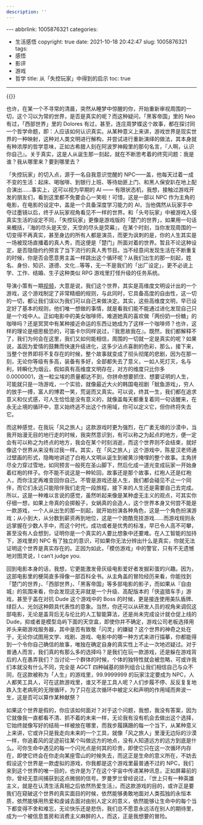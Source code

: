 ```yaml
---
description: ''
---
```


﻿---
abbrlink: 1005876321
categories:
- 生活感悟
copyright: true
date: 2021-10-18 20:42:47
slug: 1005876321
tags:
- 感悟
- 影评
- 游戏
- 哲学
title: 从「失控玩家」中得到的启示
toc: true
---
{{<douban type="movie" id="30337388">}}

也许，在某一个不寻常的清晨，突然从睡梦中惊醒的你，开始重新审视周围的一切，这个习以为常的世界，是否是真实的呢？而这种疑问，「黑客帝国」里的 Neo 有过，「西部世界」里的 Dolores 有过，甚至，连庄周梦蝶这个故事，都在探讨同一个哲学命题，即：人应该如何认识真实。从某种意义上来讲，游戏世界是现实世界的一种映射，这种对人类文明进行解构，并尝试进行重新演绎的做法，其本身就有种浓厚的哲学意味，正如古希腊人刻在阿波罗神殿里的那句名言，『人啊，认识你自己』。关于真实，这是人从诞生那一刻起，就在不断思考着的终究问题：我是谁？我从哪里来？要到哪里去？

「失控玩家」的切入点，源于一名自我意识觉醒的 NPC——盖，他每天过着一成不变的生活：起床、喝咖啡、到银行上班、等待劫匪上门、和黑人保安趴在地上配合演出……事实上，这可以视为早期的 AI —— 有限状态机，我想，接触过游戏开发的朋友们，看到这里都不免要会心一笑啦！可惜，这是一部以 NPC 作为主角的电影，在电影的设定中，盖是一个具备深度学习能力的 AI，当他偶然从玩家手中夺过墨镜以后，终于从玩家视角看见不一样的世界。和「头号玩家」中被游戏入侵真实生活的设定不同，「失控玩家」更像是游戏版的「楚门的世界」，如果用一句话来概括，『海的尽头是天空，天空的尽头是荧幕』，在某个时刻，当你发现周围的一切变得不再真实，甚至身边的所有人都是演员，而更为讽刺的是，你的人生其实是一场被现场直播着的真人秀，而这便是「楚门」所面对着的世界。暂且不论这种设定，是否隐隐约约预言了当下流行的真人秀节目。当不经意间发现生活在不断重复的时候，你是否会愿意男主盖一样跳出这个循环呢？从我们出生的那一刻起，姓名、身份、知识、道德、文化...等等，无一不是我们的「出厂设定」，更不必说上学、工作、结婚、生子这种类似 RPG 游戏里打怪升级的任务系统。

导演小策有一期[视频](https://www.bilibili.com/video/BV1vy4y187rR?spm_id_from=333.999.0.0)，大意是说，我们这个世界，其实是高维度文明设计出的一个游戏，这个游戏制定了非常精细的规则，与此同时，它具备高度的自由性，这一切的一切，都让我们误以为我们可以自己来做决定。其实，这些高维度文明，早已设定好了基本的规则，他们唯一想做的事情，就是看我们能不能通过进化发现自己只是一个戏中人。正如电影中的美女咖啡师，难道她真的喜欢做「两份奶一份糖」的咖啡吗？还是冥冥中有某种接近命运的东西让她成为了这样一个咖啡师？也许，这样的理论是细思极恐的，可笛卡尔同样说过，『我思故我在』。既然，我们都解释不了，我们为何会在这里，我们又如何能相信，周围的一切就一定是真实的呢？如果说，盖因为爱情的鼓舞而快速升级进化，这多少沾点喜剧的色彩，那么，接下来，当整个世界即将不复存在的时候，整个故事就变成了彻头彻尾的悲剧，因为在那一刻，无论你等级有多高，装备有多好，全部都失去了意义，一如人死灯灭，名与利，转瞬化为烟云，假如真有高维度文明存在，对方的维度只比你多0.0000001，连一粒尘埃的质量都达不到，你拼命想要抓住、想要证明的人生，可能就只是一场游戏，一个实验，就像最近大火的韩国电视剧「鱿鱼游戏」，穷人的放手一搏，富人的博君一笑，荒诞而又真实。可以说，终其一生，我们都在追求意义和仪式感，可人生恰恰是没有意义的，就像盖每天都重复着同一句话醒来，在永无止境的循环中，意义始终逃不出这个作用域，你可以定义它，但你终将失去它。

而这种感觉，在我玩「风之旅人」这款游戏时更为强烈，在广袤无垠的沙漠中，当我开始漫无目的地行走的时候，我突然意识到，有可以称之为起点的地方，便一定会有可以称之为终点的地方，我会在某个时刻消逝，而这个世界则不会结束，就好像这个世界从来没有过我一样。其实，在「风之旅人」这个游戏中，陈星汉老师通过壁画的形式，隐晦地讲述了白袍人文明从诞生到被黄沙掩埋的整个故事。主角拼尽全力穿过雪地，如同预言一般死在圣山脚下，然后化成一道光变成玩家一开始身着红袍的样子。你不能不说这是一种轮回，故事还是那个故事，红袍人还是红袍人，而你注定再难变回你自己。不管是游戏还是人生，我们都会碰见不止一个同伴，而它们永远只能陪伴我们走完一段旅程，接下来的人生还是需要自己去完成。所以，这是一种难以言说的感觉，虽然听起来像是某种虚无主义的观点，可其实你仔细一想，如果上帝真的会掷骰子，女娲真的会造人，这个世界本身又何尝不能是一款游戏，一个人从出生的那一刻起，就开始扮演各种角色，这是一个角色扮演游戏；从小到大，从分数到薪资再到地位，这是一个跑酷竞技游戏……而游戏规则永远掌握在少数人手中，而这个时代，成功或者是优秀的标准，早已令人高不可攀，甚至没有人会想到，证明你是一个真实的人要比想象中还要难。在人工智能的加持下，游戏里的 NPC 有了独立的意识，可如果你无法分辨出什么是真实，你就无法证明这个世界是真实存在的。正因为如此，「模仿游戏」中的警官，只有不无遗憾地对图灵说，I can’t judge you.

回到电影本身的话，我想，它更能激发骨灰级电影爱好者发掘彩蛋的兴趣。因为，这部电影里的梗简直多得像一部百科全书。从主角盖的冒险经历来看，你能找到「楚门的世界」、「西部世界」、「黑客帝国」等多部电影的影子，而如果从『自由城』的氛围来看，你会发现这无非就是一个升级、高配版本的「侠盗猎车手」游戏，甚至于盖在对抗 Dude 这个游戏中的 Boss 的时候，更是接连使用美队盾牌、绿巨人、光剑这种颇具代表性的意象。当然，你还可以从研发人员的视角来调侃这部电影，无论是盖背后无与伦比的人工智能算法，还是尚未完成设计就仓促上线的 Dude，抑或者是模型岛屿下面的天空盒，即使你并不确定，游戏公司老板选择用斧头来砸游戏服务器，其中是否有致敬「闪灵」的嫌疑？这个世界的神奇之处在于，无论你试图用文学、戏剧、游戏、电影中的哪一种方式来进行描摹，你都能得到一个令你自己确信的故事，唯独在确定自身的真实性上不止一次地迟疑过。对于普通人而言，我们真的有那么多的选择吗？是我们在玩一款游戏，还是躲在游戏背后的人在愚弄我们？当讨论一个群体的时候，个体的独特性就会被忽略，可或许我们本就没有什么不同，完全是 AGCT 四种碱基的排列组合让我们相信自己与众不同，在这款被称为「人生」的游戏里，99.9999999 的玩家注定要成为 NPC，人人都笑工具人，可在这款游戏里，谁又不是工具人呢？人们步履不停、反反复复地跌入生老病死的无限循环，为了只在这次循环中被定义和声明的作用域而奔波一生，这是否可以算作某种献祭？

如果这个世界是假的，你应该如何面对？对于这个问题，我想，我没有答案，因为它就像我一直都看不清、抓不着的未来一样，无论我有没有机会去做出这个选择，它始终就像写好的结局一样被放在哪里，而我步履蹒跚的每一个当下，从某种意义上来讲，它或许只是我走向未来的一个工具，就像「风之旅人」里漫无边际的沙漠一样，你追着风的足迹前往某个叫做远方的地点，没有人知道远方的远方到底是什么。可你生命中遇见的每一个闪光点是何其的珍贵，即使它只在这一次循环内存在，即使它终会在你走向某座雪山的时候失去，而这正是生命的意义所在，不妨去假设这个世界是一款虚拟的游戏，你我都是这个游戏里最普通不过的 NPC，我们来到这个世界的唯一目的，也许是为了在这个宇宙中传递某种讯息，正如屏幕前的你，曾经无意间捕获到这点微弱的信号。罗曼罗兰曾经说过，『世上只有一种英雄主义，就是在认清生活真相之后依然热爱生活』，而这款游戏的目的，或许正是要我们在窥破这个世界的真实面目的时候，依然能够勇敢地面对人类孤独的永恒本质，依然能够用热爱和虔诚去面对由别人定义的意义，依然能够让生命中的每个当下都变得不舍和难忘，无论快乐还是悲伤，我们总不愿意永远活在别人的期待里，成为一个被信息茧房和消费主义麻醉的人，而这，正是我想要的冒险。